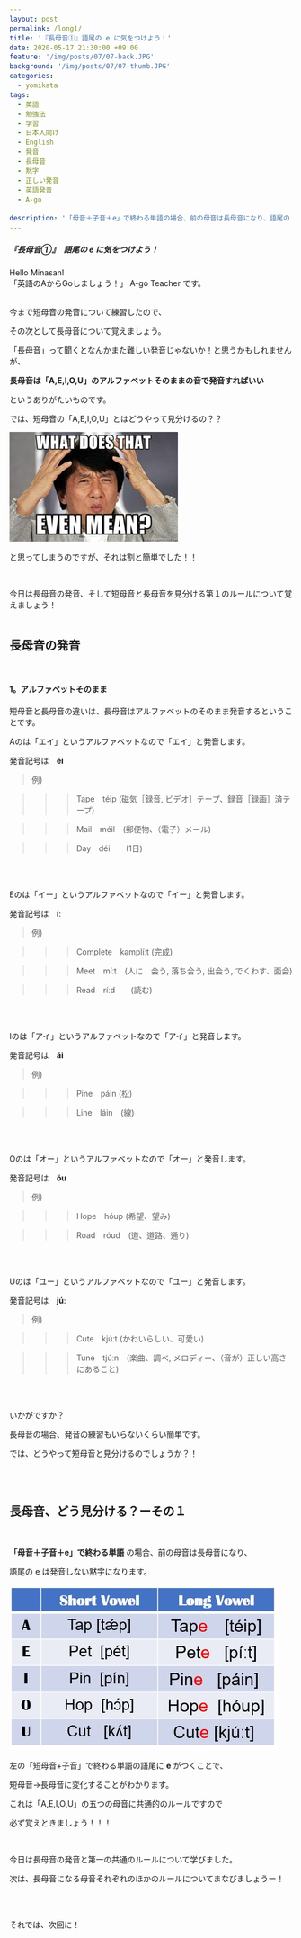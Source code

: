 ```yaml
---
layout: post
permalink: /long1/
title: '『長母音①』語尾の e に気をつけよう！'
date: 2020-05-17 21:30:00 +09:00
feature: '/img/posts/07/07-back.JPG'
background: '/img/posts/07/07-thumb.JPG'
categories:
  - yomikata
tags:
  - 英語
  - 勉強法
  - 学習
  - 日本人向け
  - English
  - 発音
  - 長母音
  - 黙字
  - 正しい発音
  - 英語発音
  - A-go

description: '「母音＋子音＋e」で終わる単語の場合、前の母音は長母音になり、語尾の e は発音しない黙字になります'
---
```


##### 『長母音①』　語尾の e に気をつけよう！
Hello Minasan!  <br>
「英語のAからGoしましょう！」 A-go Teacher です。<br><br>



今まで短母音の発音について練習したので、

その次として長母音について覚えましょう。<br>

「長母音」って聞くとなんかまた難しい発音じゃないか！と思うかもしれませんが、

**長母音は「A,E,I,O,U」のアルファベットそのままの音で発音すればいい**

というありがたいものです。<br>



では、短母音の「A,E,I,O,U」とはどうやって見分けるの？？

![what](/img/posts/07/what.jpg)

と思ってしまうのですが、それは割と簡単でした！！



<br>

今日は長母音の発音、そして短母音と長母音を見分ける第１のルールについて覚えましょう！<br><br>



## 長母音の発音



<br>

#### 1。アルファベットそのまま

短母音と長母音の違いは、長母音はアルファベットのそのまま発音するということです。



Aのは「エイ」というアルファベットなので「エイ」と発音します。

発音記号は　**éi**

> 例)

>>> Tape　téip   (磁気［録音, ビデオ］テープ、録音［録画］済テープ)　　

>>> Mail　méil　(郵便物、（電子）メール)　　　

>>> Day　déi　　(1日)



<br><br>

Eのは「イー」というアルファベットなので「イー」と発音します。

発音記号は　**íː**

> 例)

>>> Complete　kəmplíːt   (完成)　　

>>> Meet　míːt　(人に　会う, 落ち合う, 出会う, でくわす、面会)　　　

>>> Read　ríːd　　(読む)



<br><br>

Iのは「アイ」というアルファベットなので「アイ」と発音します。

発音記号は　**ái**

> 例)

>>> Pine　páin   (松)　　

>>> Line　láin　(線)

<br><br>

Oのは「オー」というアルファベットなので「オー」と発音します。

発音記号は　**óu**

> 例)

>>> Hope　hóup   (希望、望み)　　

>>> Road　róud　(道、道路、通り)

<br><br>

Uのは「ユー」というアルファベットなので「ユー」と発音します。

発音記号は　**júː**

> 例)

>>> Cute　kjúːt   (かわいらしい、可愛い)　　

>>> Tune　tjúːn　(楽曲、調べ, メロディー、（音が）正しい高さにあること)

<br><br>

いかがですか？

長母音の場合、発音の練習もいらないくらい簡単です。

では、どうやって短母音と見分けるのでしょうか？！



<br><br>

## 長母音、どう見分ける？ーその１

<br>



**「母音＋子音＋e」で終わる単語** の場合、前の母音は長母音になり、

語尾の e は発音しない黙字になります。



![aeiou](/img/posts/07/aeiou.JPG)



左の「短母音+子音」で終わる単語の語尾に **e** がつくことで、

短母音→長母音に変化することがわかります。



これは「A,E,I,O,U」の五つの母音に共通的のルールですので

必ず覚えときましょう！！！



<br>

今日は長母音の発音と第一の共通のルールについて学びました。

次は、長母音になる母音それぞれのほかのルールについてまなびましょうー！

<br><br>

それでは、次回に！

